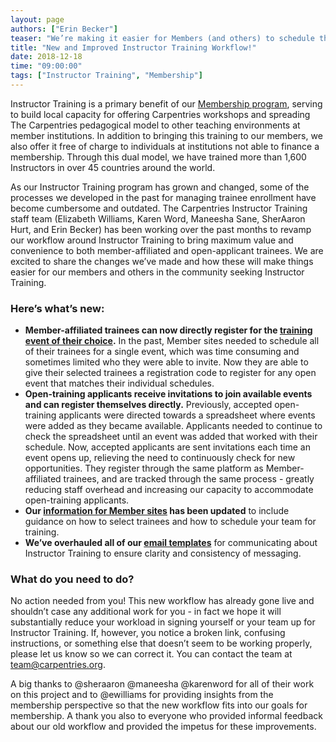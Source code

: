 ```yaml
---
layout: page
authors: ["Erin Becker"]
teaser: "We’re making it easier for Members (and others) to schedule their teams for Instructor Training"
title: "New and Improved Instructor Training Workflow!"
date: 2018-12-18
time: "09:00:00"
tags: ["Instructor Training", "Membership"]
---
```


Instructor Training is a primary benefit of our [Membership program](https://carpentries.org/membership/), 
serving to build local capacity for offering Carpentries workshops and spreading The Carpentries pedagogical 
model to other teaching environments at member institutions. In addition to bringing this training to our members, 
we also offer it free of charge to individuals at institutions not able to finance a membership. Through this dual 
model, we have trained more than 1,600 Instructors in over 45 countries around the world. 

As our Instructor Training program has grown and changed, some of the processes we developed in the past for managing 
trainee enrollment have become cumbersome and outdated. The Carpentries Instructor Training staff team 
(Elizabeth Williams, Karen Word, Maneesha Sane, SherAaron Hurt, and Erin Becker) has been working over the 
past months to revamp our workflow around Instructor Training to bring maximum value and convenience to both
member-affiliated and open-applicant trainees. We are excited to share the changes we’ve made and how these 
will make things easier for our members and others in the community seeking Instructor Training.

### Here’s what’s new:
- **Member-affiliated trainees can now directly register for the 
[training event of their choice](https://carpentries.github.io/instructor-training/training_calendar/index.html).** 
In the past, Member sites needed to schedule all of their trainees for a single event, which was time consuming and sometimes 
limited who they were able to invite. Now they are able to give their selected trainees a registration code to register for any
open event that matches their individual schedules.
- **Open-training applicants receive invitations to join available events and can register themselves directly.** 
Previously, accepted open-training applicants were directed towards a spreadsheet where events were added as they became available.
Applicants needed to continue to check the spreadsheet until an event was added that worked with their schedule. Now, accepted 
applicants are sent invitations each time an event opens up, relieving the need to continuously check for new opportunities. 
They register through the same platform as Member-affiliated trainees, and are tracked through the same process - greatly reducing
staff overhead and increasing our capacity to accommodate open-training applicants. 
- **Our [information for Member sites](https://carpentries.github.io/instructor-training/members/index.html) has been updated** to
include guidance on how to select trainees and how to schedule your team for training. 
- **We’ve overhauled all of our 
[email templates](https://docs.carpentries.org/topic_folders/instructor_training/email_templates_admin.html)** 
for communicating about Instructor Training to ensure clarity and consistency of messaging. 

### What do you need to do?
No action needed from you! This new workflow has already gone live and shouldn’t case any additional 
work for you - in fact we hope it will substantially reduce your workload in signing yourself or your team up
for Instructor Training. If, however, you notice a broken link, confusing instructions, or something else that
doesn’t seem to be working properly, please let us know so we can correct it. You can contact the team at 
[team@carpentries.org](mailto:team@carpentries.org).

A big thanks to @sheraaron @maneesha @karenword for all of their work on this project and to @ewilliams for 
providing insights from the membership perspective so that the new workflow fits into our goals for membership. 
A thank you also to everyone who provided informal feedback about our old workflow and provided the impetus for 
these improvements.
